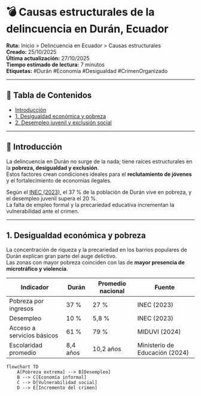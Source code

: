 # 💣 Causas estructurales de la delincuencia en Durán, Ecuador

**Ruta:** Inicio > Delincuencia en Ecuador > Causas estructurales  
**Creado:** 25/10/2025  
**Última actualización:** 27/10/2025  
**Tiempo estimado de lectura:** 7 minutos  
**Etiquetas:** #Durán #Economía #Desigualdad #CrimenOrganizado  

---

## 📑 Tabla de Contenidos
- [Introducción](#introducción)
- [1. Desigualdad económica y pobreza](#1-desigualdad-económica-y-pobreza)
- [2. Desempleo juvenil y exclusión social](#2-desempleo-juvenil-y-exclusión-social)

---

## 🧩 Introducción

La delincuencia en Durán no surge de la nada; tiene raíces estructurales en la **pobreza, desigualdad y exclusión**.  
Estos factores crean condiciones ideales para el **reclutamiento de jóvenes** y el fortalecimiento de economías ilegales.

Según el [INEC (2023)](https://www.ecuadorencifras.gob.ec/), el 37 % de la población de Durán vive en pobreza, y el desempleo juvenil supera el 20 %.  
La falta de empleo formal y la precariedad educativa incrementan la vulnerabilidad ante el crimen.

---

## 1. Desigualdad económica y pobreza

La concentración de riqueza y la precariedad en los barrios populares de Durán explican gran parte del auge delictivo.  
Las zonas con mayor pobreza coinciden con las de **mayor presencia de microtráfico y violencia**.

| Indicador | Durán | Promedio nacional | Fuente |
|------------|-------|------------------|---------|
| Pobreza por ingresos | 37 % | 27 % | INEC (2023) |
| Desempleo | 10 % | 5,8 % | INEC (2023) |
| Acceso a servicios básicos | 61 % | 79 % | MIDUVI (2024) |
| Escolaridad promedio | 8,4 años | 10,2 años | Ministerio de Educación (2024) |

```mermaid
flowchart TD
    A[Pobreza extrema] --> B[Desempleo]
    B --> C[Economía informal]
    C --> D[Vulnerabilidad social]
    D --> E[Incremento del crimen]
